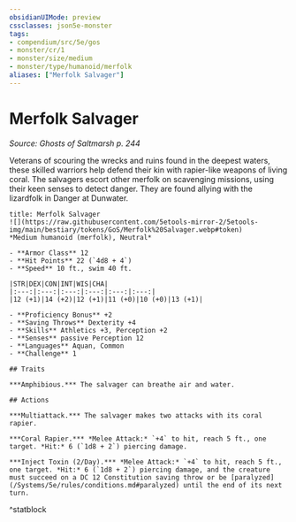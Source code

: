 ```yaml
---
obsidianUIMode: preview
cssclasses: json5e-monster
tags:
- compendium/src/5e/gos
- monster/cr/1
- monster/size/medium
- monster/type/humanoid/merfolk
aliases: ["Merfolk Salvager"]
---
```

# Merfolk Salvager
*Source: Ghosts of Saltmarsh p. 244*  

Veterans of scouring the wrecks and ruins found in the deepest waters, these skilled warriors help defend their kin with rapier-like weapons of living coral. The salvagers escort other merfolk on scavenging missions, using their keen senses to detect danger. They are found allying with the lizardfolk in Danger at Dunwater.

```ad-statblock
title: Merfolk Salvager
![](https://raw.githubusercontent.com/5etools-mirror-2/5etools-img/main/bestiary/tokens/GoS/Merfolk%20Salvager.webp#token)
*Medium humanoid (merfolk), Neutral*

- **Armor Class** 12
- **Hit Points** 22 (`4d8 + 4`)
- **Speed** 10 ft., swim 40 ft.

|STR|DEX|CON|INT|WIS|CHA|
|:---:|:---:|:---:|:---:|:---:|:---:|
|12 (+1)|14 (+2)|12 (+1)|11 (+0)|10 (+0)|13 (+1)|

- **Proficiency Bonus** +2
- **Saving Throws** Dexterity +4
- **Skills** Athletics +3, Perception +2
- **Senses** passive Perception 12
- **Languages** Aquan, Common
- **Challenge** 1

## Traits

***Amphibious.*** The salvager can breathe air and water.

## Actions

***Multiattack.*** The salvager makes two attacks with its coral rapier.

***Coral Rapier.*** *Melee Attack:* `+4` to hit, reach 5 ft., one target. *Hit:* 6 (`1d8 + 2`) piercing damage.

***Inject Toxin (2/Day).*** *Melee Attack:* `+4` to hit, reach 5 ft., one target. *Hit:* 6 (`1d8 + 2`) piercing damage, and the creature must succeed on a DC 12 Constitution saving throw or be [paralyzed](/Systems/5e/rules/conditions.md#paralyzed) until the end of its next turn.
```
^statblock